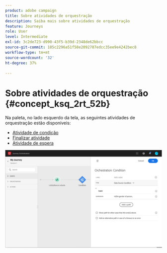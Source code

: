 ```yaml
---
product: adobe campaign
title: Sobre atividades de orquestração
description: Saiba mais sobre atividades de orquestração
feature: Journeys
role: User
level: Intermediate
exl-id: 3c2de723-d990-43f5-b39d-2348de62bbcc
source-git-commit: 185c2296a51f58e2092787edcc35ee9e4242bec8
workflow-type: tm+mt
source-wordcount: '32'
ht-degree: 37%

---
```


# Sobre atividades de orquestração {#concept_ksq_2rt_52b}

Na paleta, no lado esquerdo da tela, as seguintes atividades de orquestração estão disponíveis:

* [Atividade de condição](../building-journeys/condition-activity.md)
* [Finalizar atividade](../building-journeys/end-activity.md)
* [Atividade de espera](../building-journeys/wait-activity.md)

![](../assets/journey49.png)
